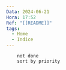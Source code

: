 ```yaml
---
Data: 2024-06-21
Hora: 17:52
Ref: "[[README]]"
tags:
  - Home
  - Indice
---
```


```tasks 
	not done
	sort by priority
```
